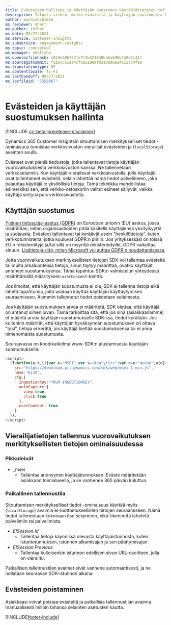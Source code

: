 ```yaml
---
title: Evästeiden hallinta ja käyttäjän suostumus käyttäjätietojen tallentamiseksi Dynamics 365 Customer Insightsiin
description: Tutustu siihen, miten evästeitä ja käyttäjän suostumusta käytetään verkkosivustojen vierailijoiden tunnistamiseen.
author: mochimochi016
ms.reviewer: mhart
ms.author: jefhar
ms.date: 09/27/2021
ms.service: customer-insights
ms.subservice: engagement-insights
ms.topic: conceptual
ms.manager: shellyha
ms.openlocfilehash: c824e50b723fe7f3b421048bb6ab96b7a9efc31f
ms.sourcegitcommit: f1e3cc51ea4cf68210eaf0210ad6e14b15ac4fe8
ms.translationtype: HT
ms.contentlocale: fi-FI
ms.lasthandoff: 09/27/2021
ms.locfileid: "7558867"
---
```

# <a name="manage-cookies-and-user-consent"></a>Evästeiden ja käyttäjän suostumuksen hallinta

[!INCLUDE [cc-beta-prerelease-disclaimer](includes/cc-beta-prerelease-disclaimer.md)]

Dynamics 365 Customer Insightsin sitouttamisen merkitykselliset tiedot -ominaisuus tunnistaa verkkosivuston vierailijat evästeiden ja (`localStorage`) avainten avulla.

Evästeet ovat pieniä tiedostoja, jotka tallentavat tietoja käyttäjän vuorovaikutuksesta verkkosivuston kanssa. Ne tallennetaan verkkoselaimiin. Kun käyttäjät vierailevat verkkosivustolla, jolle käyttäjät ovat tallentaneet evästeitä, selain lähettää nämä tiedot palvelimeen, joka palauttaa käyttäjälle yksilöllisiä tietoja. Tämä tekniikka mahdollistaa esimerkiksi sen, että verkko-ostoskoriin valitut esineet säilyvät, vaikka käyttäjä siirtyisi pois verkkosivustolta.

## <a name="user-consent"></a>Käyttäjän suostumus

[Yleinen tietosuoja-asetus (GDPR)](/dynamics365/get-started/gdpr/) on Euroopan unionin (EU) asetus, jossa määrätään, miten organisaatioiden pitää käsitellä käyttäjiensä yksityisyyttä ja suojausta. Evästeet tallentavat tai keräävät usein "henkilötietoja", kuten verkkotunnisteita, jotka kuuluvat GDPR:n piiriin. Jos yrityksessäsi on töissä EU:n rekisteröityjä ja/tai sillä on myyntiä rekisteröidyille, GDPR vaikuttaa sinuun. [Lisätietoja siitä, miten Microsoft voi auttaa GDPR:n noudattamisessa](https://www.microsoft.com/trust-center/privacy/gdpr-faqs).

Jotta vuorovaikutuksen merkityksellisten tietojen SDK voi tallentaa evästeitä tai muita arkaluonteisia tietoja, sinun täytyy määrittää, ovatko käyttäjät antaneet suostumuksensa. Tämä tapahtuu SDK:n valmistelun yhteydessä määrittämällä määrityksen `userConsent`-kenttä.

Jos ilmoitat, että käyttäjän suostumusta ei ole, SDK ei tallenna tietoja eikä lähetä tapahtumia, joita voidaan käyttää käyttäjän käyttäytymisen seuraamiseen. Aiemmin tallennetut tiedot poistetaan selaimesta.

Jos käyttäjän suostumuksen arvoa ei määritetä, SDK olettaa, että käyttäjä on antanut siihen luvan. Tämä tarkoittaa sitä, että jos sinä (asiakkaanamme) et määritä arvoa käyttäjän suostumukselle SDK:ssa, tiedot kerätään. Jos kuitenkin määrität, että käyttäjän hyväksynnän suostumuksen on oltava "tosi", tietoja ei kerätä, jos käyttäjä kieltää suostumuksensa tai ei anna nimenomaista suostumusta.

Seuraavassa on koodikatkelma www-SDK:n alustamisesta käyttäjän suostumuksella:
```js
<script>
  (function(a,t,i){var e="MSEI";var s="Analytics";var o=e+"queue";a[o]=a[o]||[];var r=a[e]||function(n){var t={};t[s]={};function e(e){while(e.length){var r=e.pop();t[s][r]=function(e){return function(){a[o].push([e,n,arguments])}}(r)}}var r="track";var i="set";e([r+"Event",r+"View",r+"Action",i+"Property",i+"User","initialize","teardown"]);return t}(i.name);var n=i.name;if(!a[e]){a[n]=r[s];a[o].push(["new",n]);setTimeout(function(){var e="script";var r=t.createElement(e);r.async=1;r.src=i.src;var n=t.getElementsByTagName(e)[0];n.parentNode.insertBefore(r,n)},1)}else{a[n]=new r[s]}if(i.user){a[n].setUser(i.user)}if(i.props){for(var c in i.props){a[n].setProperty(c,i.props[c])}}a[n].initialize(i.cfg)})(window,document,{
    src:"https://download.pi.dynamics.com/sdk/web/msei-1.min.js",
    name:"EiJS",
    cfg:{
      ingestionKey:"YOUR-INGESTIONKEY",
      autoCapture:{
        view:true,
        click:true
      },
      userConsent: true
    }
  });
</script>
```

## <a name="visitor-data-storage-in-engagement-insights-capability"></a>Vierailijatietojen tallennus vuorovaikutuksen merkityksellisten tietojen ominaisuudessa

### <a name="cookies"></a>Pikkuleivät

- _msei
    - Tallentaa anonyymin käyttäjätunnuksen. Eväste määritetään asiakkaan toimialueella, ja se vanhenee 365 päivän kuluttua.

### <a name="local-storage"></a>Paikallinen tallennustila

Sitouttamisen merkitykselliset tiedot -ominaisuus käyttää myös (`localStorage`) avaimia ei-luottamuksellisten tietojen seuraamiseen. Nämä tiedot tallennetaan kokonaan itse selaimeen, eikä liikennettä lähetetä palvelimiin tai palvelimista.

- *EISession.Id*
    - Tallentaa tietoja käynnissä olevasta käyttäjäistunnosta, kuten istuntotunnuksen, istunnon alkamisajan ja sen päättymisajan.
- *EISession.Previous*
    - Tallentaa kulloisenkin istunnon edellisen sivun URL-osoitteen, jolla on vierailtu.

Paikallisen tallennustilan avaimet eivät vanhene automaattisesti, ja ne nollataan seuraavan SDK-istunnon aikana.

## <a name="deleting-cookies"></a>Evästeiden poistaminen

Asiakkaasi voivat poistaa evästeitä ja paikallisia tallennustilan avaimia manuaalisesti milloin tahansa selainten asetusten kautta.


[!INCLUDE[footer-include](../includes/footer-banner.md)]
